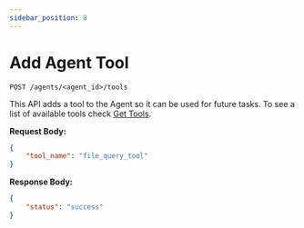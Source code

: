 ```yaml
---
sidebar_position: 8
---
```


# Add Agent Tool

`POST /agents/<agent_id>/tools`

This API adds a tool to the Agent so it can be used for future tasks. To see a list of available tools check [Get Tools](./get-tools).

**Request Body:**

```json
{
    "tool_name": "file_query_tool"
}
```

**Response Body:**

```json
{
    "status": "success"
}
```